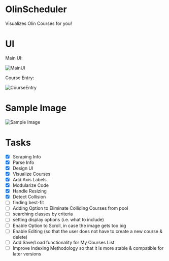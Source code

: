 # OlinScheduler
Visualizes Olin Courses for you!

# UI

Main UI:

![MainUI](https://github.com/yycho0108/OlinSchedulerPy/blob/master/img/MainUI.png)

Course Entry:

![CourseEntry](https://github.com/yycho0108/OlinSchedulerPy/blob/master/img/CourseEntry.png)

# Sample Image

![Sample Image](https://github.com/yycho0108/OlinSchedulerPy/blob/master/img/schedule.png)

# Tasks
- [x] Scraping Info
- [x] Parse Info
- [x] Design UI
- [x] Visualize Courses
- [x] Add Axis Labels
- [x] Modularize Code
- [x] Handle Resizing
- [x] Detect Collision
- [ ] finding best-fit
- [ ] Adding Option to Eliminate Colliding Courses from pool
- [ ] searching classes by criteria
- [ ] setting display options (i.e. what to include)
- [ ] Enable Option to Scroll, in case the image gets too big
- [ ] Enable Editing (so that the user does not have to create a new course & delete)
- [ ] Add Save/Load functionality for My Courses List
- [ ] Improve Indexing Methodology so that it is more stable & compatible for later versions
